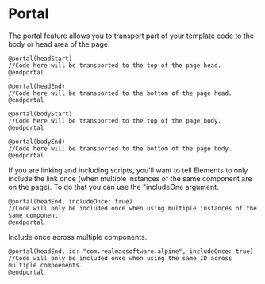# Portal

The  portal feature allows you to transport part of your template code to the body or head area of the page.

```
@portal(headStart)
//Code here will be transported to the top of the page head.
@endportal
```

```
@portal(headEnd)
//Code here will be transported to the bottom of the page head.
@endportal
```

```
@portal(bodyStart)
//Code here will be transported to the top of the page body.
@endportal
```

```
@portal(bodyEnd)
//Code here will be transported to the bottom of the page body.
@endportal
```

If you are linking and including scripts, you'll want to tell Elements to only include the link once (when multiple instances of the same component are on the page). To do that you can use the "includeOne argument.

```
@portal(headEnd, includeOnce: true)
//Code will only be included once when using multiple instances of the same component.
@endportal
```

Include once across multiple components.

```
@portal(headEnd, id: "com.realmacsoftware.alpine", includeOnce: true)
//Code will only be included once when using the same ID across multiple compoenents.
@endportal

```
